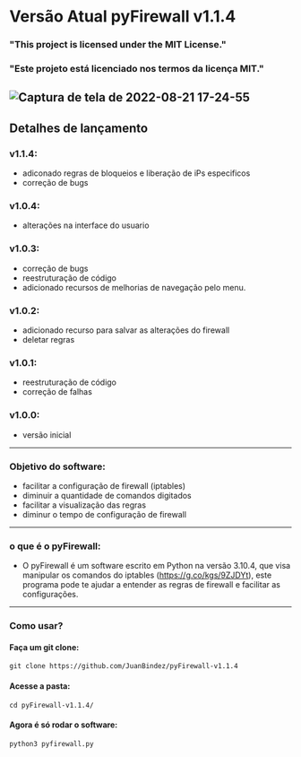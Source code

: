 # Versão Atual pyFirewall v1.1.4

### "This project is licensed under the MIT License."

### "Este projeto está licenciado nos termos da licença MIT."

![Captura de tela de 2022-08-21 17-24-55](https://user-images.githubusercontent.com/79322362/185809514-46d969e8-f18e-4bfb-9c79-547595f40dfe.png)
----------

##                           Detalhes de lançamento

### v1.1.4:

- adiconado regras de bloqueios e liberação de iPs especificos
- correção de bugs

### v1.0.4:

- alterações na interface do usuario

### v1.0.3:

- correção de bugs
- reestruturação de código
- adicionado recursos de melhorias de navegação pelo menu.

### v1.0.2:

- adicionado recurso para salvar as alterações do firewall
- deletar regras

### v1.0.1:

- reestruturação de código 
- correção de falhas

### v1.0.0:

- versão inicial 
----------
### Objetivo do software:

- facilitar a configuração de firewall (iptables)
- diminuir a quantidade de comandos digitados
- facilitar a visualização das regras
- diminur o tempo de configuração de firewall
----------
### o que é o pyFirewall:

- O pyFirewall é um software escrito em Python na versão 3.10.4, que visa manipular os comandos do iptables (https://g.co/kgs/9ZJDYt), este programa pode te  ajudar a entender as regras de firewall e facilitar as configurações.
----------
### Como usar?

#### Faça um git clone:

    git clone https://github.com/JuanBindez/pyFirewall-v1.1.4
    
#### Acesse a pasta:

    cd pyFirewall-v1.1.4/
#### Agora é só rodar o software:

    python3 pyfirewall.py
